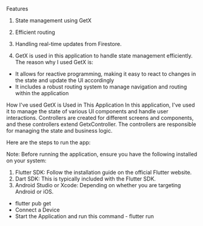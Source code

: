 Features
1. State management using GetX
2. Efficient routing
3. Handling real-time updates from Firestore.

1. GetX is used in this application to handle state management efficiently. 
The reason why I used GetX is:
- It allows for reactive programming, making it easy to react to changes in the state and update the UI accordingly
- It includes a robust routing system to manage navigation and routing within the application

How I've used GetX is Used in This Application
In this application, I've used it to manage the state of various UI components and handle user interactions. 
Controllers are created for different screens and components, and these controllers extend GetxController. The controllers are responsible for managing the state and business logic.


Here are the steps to run the app:

Note: Before running the application, ensure you have the following installed on your system:
1. Flutter SDK: Follow the installation guide on the official Flutter website.
2. Dart SDK: This is typically included with the Flutter SDK.
3. Android Studio or Xcode: Depending on whether you are targeting Android or iOS.
- flutter pub get
- Connect a Device
- Start the Application and run this command  - flutter run
